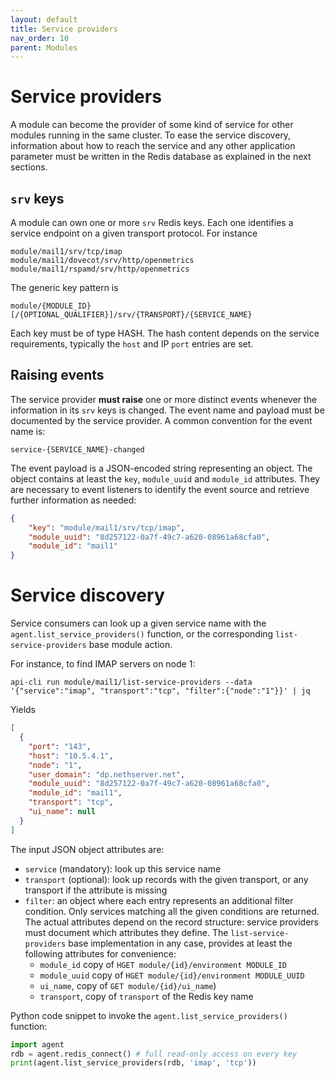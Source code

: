 ```yaml
---
layout: default
title: Service providers
nav_order: 10
parent: Modules
---
```


# Service providers

A module can become the provider of some kind of service for other modules
running in the same cluster. To ease the service discovery, information
about how to reach the service and any other application parameter must be
written in the Redis database as explained in the next sections.

## `srv` keys

A module can own one or more `srv` Redis keys. Each one identifies a
service endpoint on a given transport protocol. For instance

    module/mail1/srv/tcp/imap
    module/mail1/dovecot/srv/http/openmetrics
    module/mail1/rspamd/srv/http/openmetrics

The generic key pattern is

    module/{MODULE_ID}[/{OPTIONAL_QUALIFIER}]/srv/{TRANSPORT}/{SERVICE_NAME}

Each key must be of type HASH. The hash content depends on the service
requirements, typically the `host` and IP `port` entries are set.

## Raising events

The service provider **must raise** one or more distinct events whenever
the information in its `srv` keys is changed. The event name and payload
must be documented by the service provider. A common convention for the
event name is:

    service-{SERVICE_NAME}-changed

The event payload is a JSON-encoded string representing an object. The
object contains at least the `key`, `module_uuid` and `module_id`
attributes. They are necessary to event listeners to identify the event
source and retrieve further information as needed:

```json
{
    "key": "module/mail1/srv/tcp/imap",
    "module_uuid": "8d257122-0a7f-49c7-a620-08961a68cfa0",
    "module_id": "mail1"
}
```

# Service discovery

Service consumers can look up a given service name with the
`agent.list_service_providers()` function, or the corresponding
`list-service-providers` base module action.

For instance, to find IMAP servers on node 1:

    api-cli run module/mail1/list-service-providers --data '{"service":"imap", "transport":"tcp", "filter":{"node":"1"}}' | jq

Yields

```json
[
  {
    "port": "143",
    "host": "10.5.4.1",
    "node": "1",
    "user_domain": "dp.nethserver.net",
    "module_uuid": "8d257122-0a7f-49c7-a620-08961a68cfa0",
    "module_id": "mail1",
    "transport": "tcp",
    "ui_name": null
  }
]
```

The input JSON object attributes are:

- `service` (mandatory): look up this service name
- `transport` (optional): look up records with the given transport, or any
  transport if the attribute is missing
- `filter`: an object where each entry represents an additional filter
  condition. Only services matching all the given conditions are returned.
  The actual attributes depend on the record structure: service providers
  must document which attributes they define. The `list-service-providers`
  base implementation in any case, provides at least the following
  attributes for convenience:
    - `module_id` copy of `HGET module/{id}/environment MODULE_ID`
    - `module_uuid` copy of `HGET module/{id}/environment MODULE_UUID`
    - `ui_name`, copy of `GET module/{id}/ui_name`)
    - `transport`, copy of `transport` of the Redis key name

Python code snippet to invoke the `agent.list_service_providers()` function:

```python
import agent
rdb = agent.redis_connect() # full read-only access on every key
print(agent.list_service_providers(rdb, 'imap', 'tcp'))
```
